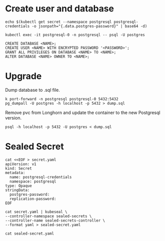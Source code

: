 # Create user and database
```
echo $(kubectl get secret --namespace postgresql postgresql-credentials -o jsonpath="{.data.postgres-password}" | base64 -d)

kubectl exec -it postgresql-0 -n postgresql -- psql -U postgres
```

```
CREATE DATABASE <NAME>;
CREATE USER <NAME> WITH ENCRYPTED PASSWORD '<PASSWORD>';
GRANT ALL PRIVILEGES ON DATABASE <NAME> TO <NAME>;
ALTER DATABASE <NAME> OWNER TO <NAME>;
```

# Upgrade
Dump database to .sql file.
```
k port-forward -n postgresql postgresql-0 5432:5432
pg_dumpall -U postgres -h localhost -p 5432 > dump.sql
```
Remove pvc from Longhorn and update the container to the new Postgresql version.
```
psql -h localhost -p 5432 -U postgres < dump.sql
```

# Sealed Secret
```
cat <<EOF > secret.yaml
apiVersion: v1
kind: Secret
metadata:
  name: postgresql-credentials
  namespace: postgresql
type: Opaque
stringData:
  postgres-password:
  replication-password:
EOF

cat secret.yaml | kubeseal \
--controller-namespace sealed-secrets \
--controller-name sealed-secrets-controller \
--format yaml > sealed-secret.yaml

cat sealed-secret.yaml
```
